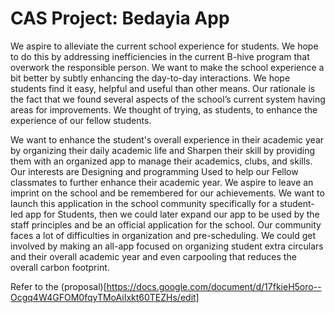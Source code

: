 # CAS Project: Bedayia App
We aspire to alleviate the current school experience for students. We hope to do this by addressing inefficiencies in the current B-hive program that overwork the responsible person. We want to make the school experience a bit better by subtly enhancing the day-to-day interactions. We hope students find it easy, helpful and useful than other means. Our rationale is the fact that we found several aspects of the school’s current system having areas for improvements. We thought of trying, as students, to enhance the experience of our fellow students.

We want to enhance the student's overall experience in their academic year by organizing their daily academic life and Sharpen their skill by providing them with an organized app to manage their academics, clubs, and skills. Our interests are Designing and programming Used to help our Fellow classmates to further enhance their academic year. We aspire to leave an imprint on the school and be remembered for our achievements.
We want to launch this application in the school community specifically for a student-led app for Students, then we could later expand our app to be used by the staff principles and be an official application for the school. Our community faces a lot of difficulties in organization and pre-scheduling. We could get involved by making an all-app focused on organizing student extra circulars and their overall academic year and even carpooling that reduces the overall carbon footprint.

Refer to the (proposal)[https://docs.google.com/document/d/17fkieH5oro--Ocgq4W4GFOM0fqyTMoAiIxkt60TEZHs/edit]
